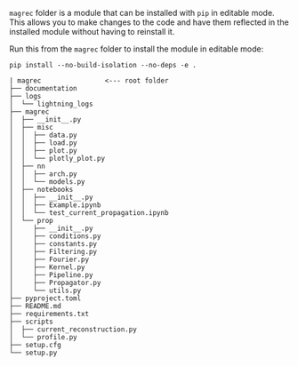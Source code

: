`magrec` folder is a module that can be installed with `pip` in editable mode. This allows you to make changes to the code and have them reflected in the installed module without having to reinstall it. 

Run this from the `magrec` folder to install the module in editable mode:

`pip install --no-build-isolation --no-deps -e .`

```
| magrec                <--- root folder
├── documentation
├── logs
│  └── lightning_logs
├── magrec
│  ├── __init__.py
│  ├── misc
│  │  ├── data.py
│  │  ├── load.py
│  │  ├── plot.py
│  │  └── plotly_plot.py
│  ├── nn
│  │  ├── arch.py
│  │  └── models.py
│  ├── notebooks
│  │  ├── __init__.py
│  │  ├── Example.ipynb
│  │  └── test_current_propagation.ipynb
│  └── prop
│     ├── __init__.py
│     ├── conditions.py
│     ├── constants.py
│     ├── Filtering.py
│     ├── Fourier.py
│     ├── Kernel.py
│     ├── Pipeline.py
│     ├── Propagator.py
│     └── utils.py
├── pyproject.toml
├── README.md
├── requirements.txt
├── scripts
│  ├── current_reconstruction.py
│  └── profile.py
├── setup.cfg
└── setup.py
```
